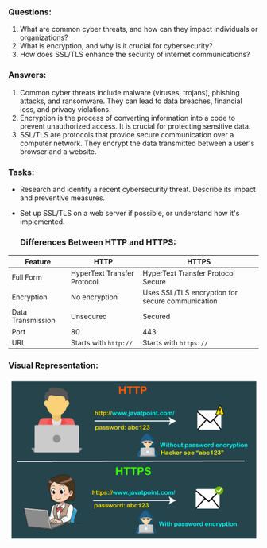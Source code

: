 ### Questions:
1. What are common cyber threats, and how can they impact individuals or organizations?
2. What is encryption, and why is it crucial for cybersecurity?
3. How does SSL/TLS enhance the security of internet communications?

### Answers:
1. Common cyber threats include malware (viruses, trojans), phishing attacks, and ransomware. They can lead to data breaches, financial loss, and privacy violations.
2. Encryption is the process of converting information into a code to prevent unauthorized access. It is crucial for protecting sensitive data.
3. SSL/TLS are protocols that provide secure communication over a computer network. They encrypt the data transmitted between a user's browser and a website.

### Tasks:
- Research and identify a recent cybersecurity threat. Describe its impact and preventive measures.
- Set up SSL/TLS on a web server if possible, or understand how it's implemented.

  ### Differences Between HTTP and HTTPS:

| Feature                   | HTTP                  | HTTPS                       |
|---------------------------|-----------------------|-----------------------------|
| Full Form                 | HyperText Transfer Protocol | HyperText Transfer Protocol Secure |
| Encryption                | No encryption          | Uses SSL/TLS encryption for secure communication |
| Data Transmission         | Unsecured              | Secured                     |
| Port                      | 80                    | 443                         |
| URL                       | Starts with `http://`  | Starts with `https://`      |
### Visual Representation:
![HTTP vs HTTPS Diagram](https://github.com/sushmita950/CyberSecurity/blob/main/Week%203%3A%20Security%20Concepts/http-vs-https.png)

